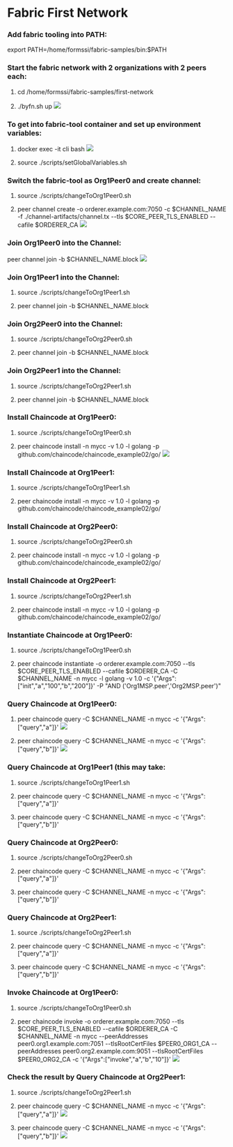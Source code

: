 # Fabric First Network

### Add fabric tooling into PATH: 

export PATH=/home/formssi/fabric-samples/bin:$PATH

### Start the fabric network with 2 organizations with 2 peers each:

1. cd /home/formssi/fabric-samples/first-network

2. ./byfn.sh up
![](https://github.com/janeleung0802/blockchain/blob/master/cli01.jpg)


### To get into fabric-tool container and set up environment variables:

1. docker exec -it cli bash 
![](https://github.com/janeleung0802/blockchain/blob/master/cli02.JPG)

2. source ./scripts/setGlobalVariables.sh


### Switch the fabric-tool as Org1Peer0 and create channel:

1. source ./scripts/changeToOrg1Peer0.sh

2. peer channel create -o orderer.example.com:7050 -c $CHANNEL_NAME -f ./channel-artifacts/channel.tx --tls $CORE_PEER_TLS_ENABLED --cafile $ORDERER_CA
![](https://github.com/janeleung0802/blockchain/blob/master/cli03.JPG)


### Join Org1Peer0 into the Channel:

peer channel join -b $CHANNEL_NAME.block
![](https://github.com/janeleung0802/blockchain/blob/master/cli04.JPG)

### Join Org1Peer1 into the Channel:

1. source ./scripts/changeToOrg1Peer1.sh

2. peer channel join -b $CHANNEL_NAME.block

### Join Org2Peer0 into the Channel:

1. source ./scripts/changeToOrg2Peer0.sh

2. peer channel join -b $CHANNEL_NAME.block

### Join Org2Peer1 into the Channel:

1. source ./scripts/changeToOrg2Peer1.sh

2. peer channel join -b $CHANNEL_NAME.block


### Install Chaincode at Org1Peer0:

1. source ./scripts/changeToOrg1Peer0.sh

2. peer chaincode install -n mycc -v 1.0 -l golang -p github.com/chaincode/chaincode_example02/go/
![](https://github.com/janeleung0802/blockchain/blob/master/cli05.JPG)


### Install Chaincode at Org1Peer1:

1. source ./scripts/changeToOrg1Peer1.sh

2. peer chaincode install -n mycc -v 1.0 -l golang -p github.com/chaincode/chaincode_example02/go/

### Install Chaincode at Org2Peer0:

1. source ./scripts/changeToOrg2Peer0.sh

2. peer chaincode install -n mycc -v 1.0 -l golang -p github.com/chaincode/chaincode_example02/go/


### Install Chaincode at Org2Peer1:

1. source ./scripts/changeToOrg2Peer1.sh

2. peer chaincode install -n mycc -v 1.0 -l golang -p github.com/chaincode/chaincode_example02/go/


### Instantiate Chaincode at Org1Peer0:

1. source ./scripts/changeToOrg1Peer0.sh

2. peer chaincode instantiate -o orderer.example.com:7050 --tls $CORE_PEER_TLS_ENABLED --cafile $ORDERER_CA -C $CHANNEL_NAME -n mycc -l golang -v 1.0 -c '{"Args":["init","a","100","b","200"]}' -P "AND ('Org1MSP.peer','Org2MSP.peer')"


### Query Chaincode at Org1Peer0:

1. peer chaincode query -C $CHANNEL_NAME -n mycc -c '{"Args":["query","a"]}'
![](https://github.com/janeleung0802/blockchain/blob/master/cli06.JPG)

2. peer chaincode query -C $CHANNEL_NAME -n mycc -c '{"Args":["query","b"]}'
![](https://github.com/janeleung0802/blockchain/blob/master/cli07.JPG)

### Query Chaincode at Org1Peer1 (this may take:

1. source ./scripts/changeToOrg1Peer1.sh

2. peer chaincode query -C $CHANNEL_NAME -n mycc -c '{"Args":["query","a"]}'

3. peer chaincode query -C $CHANNEL_NAME -n mycc -c '{"Args":["query","b"]}'

### Query Chaincode at Org2Peer0:

1. source ./scripts/changeToOrg2Peer0.sh

2. peer chaincode query -C $CHANNEL_NAME -n mycc -c '{"Args":["query","a"]}'

3. peer chaincode query -C $CHANNEL_NAME -n mycc -c '{"Args":["query","b"]}'

### Query Chaincode at Org2Peer1:

1. source ./scripts/changeToOrg2Peer1.sh

2. peer chaincode query -C $CHANNEL_NAME -n mycc -c '{"Args":["query","a"]}'

3. peer chaincode query -C $CHANNEL_NAME -n mycc -c '{"Args":["query","b"]}'

### Invoke Chaincode at Org1Peer0:
1. source ./scripts/changeToOrg1Peer0.sh

2. peer chaincode invoke -o orderer.example.com:7050 --tls $CORE_PEER_TLS_ENABLED --cafile $ORDERER_CA -C $CHANNEL_NAME -n mycc --peerAddresses peer0.org1.example.com:7051 --tlsRootCertFiles $PEER0_ORG1_CA --peerAddresses peer0.org2.example.com:9051 --tlsRootCertFiles $PEER0_ORG2_CA -c '{"Args":["invoke","a","b","10"]}'
![](https://github.com/janeleung0802/blockchain/blob/master/cli08.JPG)

### Check the result by Query Chaincode at Org2Peer1:

1. source ./scripts/changeToOrg2Peer1.sh

2. peer chaincode query -C $CHANNEL_NAME -n mycc -c '{"Args":["query","a"]}'
![](https://github.com/janeleung0802/blockchain/blob/master/cli09.JPG)

3. peer chaincode query -C $CHANNEL_NAME -n mycc -c '{"Args":["query","b"]}'
![](https://github.com/janeleung0802/blockchain/blob/master/cli10.JPG)
